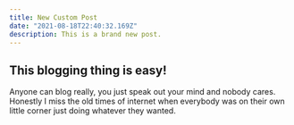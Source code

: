 ```yaml
---
title: New Custom Post
date: "2021-08-18T22:40:32.169Z"
description: This is a brand new post.
---
```


## This blogging thing is easy!

Anyone can blog really, you just speak out your mind and nobody cares.
Honestly I miss the old times of internet when everybody was on their own little corner just doing whatever they wanted.

